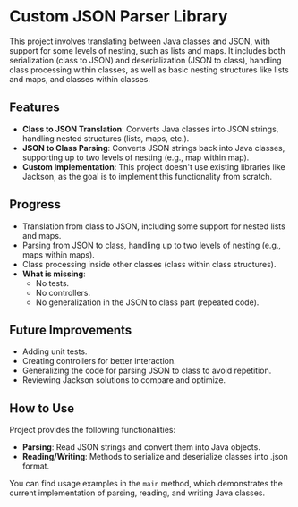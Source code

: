 # Custom JSON Parser Library

This project involves translating between Java classes and JSON, with support for some levels of nesting, such as lists and maps. It includes both serialization (class to JSON) and deserialization (JSON to class), handling class processing within classes, as well as basic nesting structures like lists and maps, and classes within classes.

## Features

- **Class to JSON Translation**: Converts Java classes into JSON strings, handling nested structures (lists, maps, etc.).
- **JSON to Class Parsing**: Converts JSON strings back into Java classes, supporting up to two levels of nesting (e.g., map within map).
- **Custom Implementation**: This project doesn't use existing libraries like Jackson, as the goal is to implement this functionality from scratch.

## Progress

- Translation from class to JSON, including some support for nested lists and maps.
- Parsing from JSON to class, handling up to two levels of nesting (e.g., maps within maps).
- Class processing inside other classes (class within class structures).
- **What is missing**:
    - No tests.
    - No controllers.
    - No generalization in the JSON to class part (repeated code).

## Future Improvements

- Adding unit tests.
- Creating controllers for better interaction.
- Generalizing the code for parsing JSON to class to avoid repetition.
- Reviewing Jackson solutions to compare and optimize.

## How to Use
 
Project provides the following functionalities:
- **Parsing**: Read JSON strings and convert them into Java objects.
- **Reading/Writing**: Methods to serialize and deserialize classes into .json format.

You can find usage examples in the `main` method, which demonstrates the current implementation of parsing, reading, and writing Java classes.

